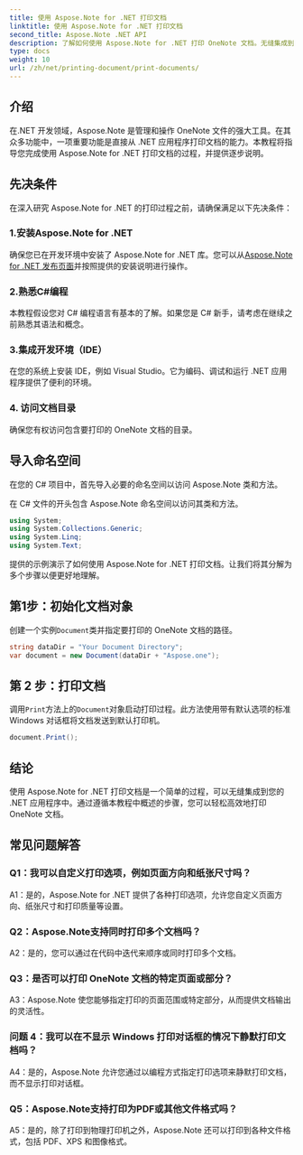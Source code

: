 ```yaml
---
title: 使用 Aspose.Note for .NET 打印文档
linktitle: 使用 Aspose.Note for .NET 打印文档
second_title: Aspose.Note .NET API
description: 了解如何使用 Aspose.Note for .NET 打印 OneNote 文档。无缝集成到 .NET 应用程序中的分步指南。
type: docs
weight: 10
url: /zh/net/printing-document/print-documents/
---
```

## 介绍

在.NET 开发领域，Aspose.Note 是管理和操作 OneNote 文件的强大工具。在其众多功能中，一项重要功能是直接从 .NET 应用程序打印文档的能力。本教程将指导您完成使用 Aspose.Note for .NET 打印文档的过程，并提供逐步说明。

## 先决条件

在深入研究 Aspose.Note for .NET 的打印过程之前，请确保满足以下先决条件：

### 1.安装Aspose.Note for .NET

确保您已在开发环境中安装了 Aspose.Note for .NET 库。您可以从[Aspose.Note for .NET 发布页面](https://releases.aspose.com/note/net/)并按照提供的安装说明进行操作。

### 2.熟悉C#编程

本教程假设您对 C# 编程语言有基本的了解。如果您是 C# 新手，请考虑在继续之前熟悉其语法和概念。

### 3.集成开发环境（IDE）

在您的系统上安装 IDE，例如 Visual Studio。它为编码、调试和运行 .NET 应用程序提供了便利的环境。

### 4. 访问文档目录

确保您有权访问包含要打印的 OneNote 文档的目录。

## 导入命名空间

在您的 C# 项目中，首先导入必要的命名空间以访问 Aspose.Note 类和方法。

在 C# 文件的开头包含 Aspose.Note 命名空间以访问其类和方法。

```csharp
using System;
using System.Collections.Generic;
using System.Linq;
using System.Text;
```

提供的示例演示了如何使用 Aspose.Note for .NET 打印文档。让我们将其分解为多个步骤以便更好地理解。

## 第1步：初始化文档对象

创建一个实例`Document`类并指定要打印的 OneNote 文档的路径。

```csharp
string dataDir = "Your Document Directory";
var document = new Document(dataDir + "Aspose.one");
```

## 第 2 步：打印文档

调用`Print`方法上的`Document`对象启动打印过程。此方法使用带有默认选项的标准 Windows 对话框将文档发送到默认打印机。

```csharp
document.Print();
```

## 结论

使用 Aspose.Note for .NET 打印文档是一个简单的过程，可以无缝集成到您的 .NET 应用程序中。通过遵循本教程中概述的步骤，您可以轻松高效地打印 OneNote 文档。

## 常见问题解答

### Q1：我可以自定义打印选项，例如页面方向和纸张尺寸吗？

A1：是的，Aspose.Note for .NET 提供了各种打印选项，允许您自定义页面方向、纸张尺寸和打印质量等设置。

### Q2：Aspose.Note支持同时打印多个文档吗？

A2：是的，您可以通过在代码中迭代来顺序或同时打印多个文档。

### Q3：是否可以打印 OneNote 文档的特定页面或部分？

A3：Aspose.Note 使您能够指定打印的页面范围或特定部分，从而提供文档输出的灵活性。

### 问题 4：我可以在不显示 Windows 打印对话框的情况下静默打印文档吗？

A4：是的，Aspose.Note 允许您通过以编程方式指定打印选项来静默打印文档，而不显示打印对话框。

### Q5：Aspose.Note支持打印为PDF或其他文件格式吗？

A5：是的，除了打印到物理打印机之外，Aspose.Note 还可以打印到各种文件格式，包括 PDF、XPS 和图像格式。